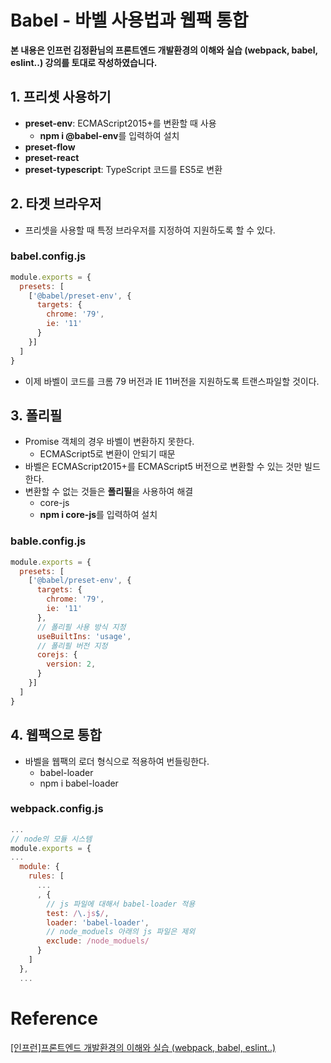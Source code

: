 # Babel - 바벨 사용법과 웹팩 통합

**본 내용은 인프런 김정환님의 프론트엔드 개발환경의 이해와 실습 (webpack, babel, eslint..) 강의를 토대로 작성하였습니다.**



## 1. 프리셋 사용하기

* **preset-env**: ECMAScript2015+를 변환할 때 사용
  * **npm i @babel-env**를 입력하여 설치
* **preset-flow**
* **preset-react**
* **preset-typescript**:  TypeScript 코드를 ES5로 변환



## 2. 타겟 브라우저

* 프리셋을 사용할 때 특정 브라우저를 지정하여 지원하도록 할 수 있다.



### babel.config.js

```JavaScript
module.exports = {
  presets: [
    ['@babel/preset-env', {
      targets: {
        chrome: '79',
        ie: '11'
      }
    }]
  ]
}
```

* 이제 바벨이 코드를 크롬 79 버전과 IE 11버전을 지원하도록 트랜스파일할 것이다.



## 3. 폴리필

* Promise 객체의 경우 바벨이 변환하지 못한다.
  * ECMAScript5로 변환이 안되기 때문
* 바벨은 ECMAScript2015+를 ECMAScript5 버전으로 변환할 수 있는 것만 빌드한다.
* 변환할 수 없는 것들은 **폴리필**을 사용하여 해결
  * core-js
  * **npm i core-js**를 입력하여 설치



### bable.config.js

```JavaScript
module.exports = {
  presets: [
    ['@babel/preset-env', {
      targets: {
        chrome: '79',
        ie: '11'
      },
      // 폴리필 사용 방식 지정
      useBuiltIns: 'usage',
      // 폴리필 버전 지정
      corejs: {
        version: 2,
      }
    }]
  ]
}
```



## 4. 웹팩으로 통합

* 바벨을 웹팩의 로더 형식으로 적용하여 번들링한다.
  * babel-loader
  * npm i babel-loader



### webpack.config.js

```JavaScript
...
// node의 모듈 시스템
module.exports = {
...
  module: {
    rules: [
      ...
      , {
        // js 파일에 대해서 babel-loader 적용
        test: /\.js$/,
        loader: 'babel-loader',
        // node_moduels 아래의 js 파일은 제외
        exclude: /node_moduels/
      }
    ]
  },
  ...
```





# Reference

[[인프런]프론트엔드 개발환경의 이해와 실습 (webpack, babel, eslint..)](https://www.inflearn.com/course/프론트엔드-개발환경/dashboard)

